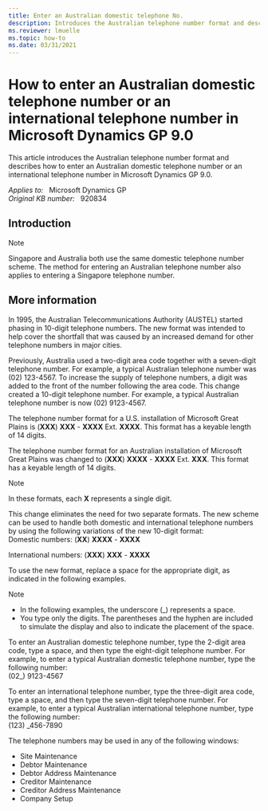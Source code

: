 ```yaml
---
title: Enter an Australian domestic telephone No.
description: Introduces the Australian telephone number format and describes how to enter an Australian domestic telephone number or an international telephone number in Dynamics GP 9.0.
ms.reviewer: lmuelle
ms.topic: how-to
ms.date: 03/31/2021
---
```

# How to enter an Australian domestic telephone number or an international telephone number in Microsoft Dynamics GP 9.0

This article introduces the Australian telephone number format and describes how to enter an Australian domestic telephone number or an international telephone number in Microsoft Dynamics GP 9.0.

_Applies to:_ &nbsp; Microsoft Dynamics GP  
_Original KB number:_ &nbsp; 920834

## Introduction

> [!NOTE]
> Singapore and Australia both use the same domestic telephone number scheme. The method for entering an Australian telephone number also applies to entering a Singapore telephone number.

## More information

In 1995, the Australian Telecommunications Authority (AUSTEL) started phasing in 10-digit telephone numbers. The new format was intended to help cover the shortfall that was caused by an increased demand for other telephone numbers in major cities.

Previously, Australia used a two-digit area code together with a seven-digit telephone number. For example, a typical Australian telephone number was (02) 123-4567. To increase the supply of telephone numbers, a digit was added to the front of the number following the area code. This change created a 10-digit telephone number. For example, a typical Australian telephone number is now (02) 9123-4567.

The telephone number format for a U.S. installation of Microsoft Great Plains is (**XXX**) **XXX** - **XXXX** Ext. **XXXX**. This format has a keyable length of 14 digits.

The telephone number format for an Australian installation of Microsoft Great Plains was changed to (**XXX**) **XXXX** - **XXXX** Ext. **XXX**. This format has a keyable length of 14 digits.
> [!NOTE]
> In these formats, each **X** represents a single digit.

This change eliminates the need for two separate formats. The new scheme can be used to handle both domestic and international telephone numbers by using the following variations of the new 10-digit format:  
Domestic numbers: (**XX**) **XXXX** - **XXXX**  

International numbers: (**XXX**) **XXX** - **XXXX**  

To use the new format, replace a space for the appropriate digit, as indicated in the following examples.

> [!NOTE]
>
> - In the following examples, the underscore (_) represents a space.
> - You type only the digits. The parentheses and the hyphen are included to simulate the display and also to indicate the placement of the space.

To enter an Australian domestic telephone number, type the 2-digit area code, type a space, and then type the eight-digit telephone number. For example, to enter a typical Australian domestic telephone number, type the following number:  
(02_) 9123-4567

To enter an international telephone number, type the three-digit area code, type a space, and then type the seven-digit telephone number. For example, to enter a typical Australian international telephone number, type the following number:  
(123) _456-7890

The telephone numbers may be used in any of the following windows:

- Site Maintenance
- Debtor Maintenance
- Debtor Address Maintenance
- Creditor Maintenance
- Creditor Address Maintenance
- Company Setup
